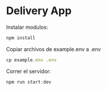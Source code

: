 # Delivery App

Instalar modulos:

```javascript
npm install
```

Copiar archivos de example.env a .env

```javascript
cp example.env .env
```

Correr el servidor:

```javascript
npm run start:dev
```
